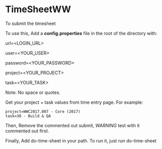 # TimeSheetWW
To submit the timesheet

To use this, 
Add a **config.properties** file in the root of the directory with:

url=<LOGIN_URL>

user=<YOUR_USER>

password=<YOUR_PASSWORD>

project=<YOUR_PROJECT>

task=<YOUR_TASK>

Note: No space or quotes.

Get your project + task values from time entry page. For example:
```
project=WWC2017.007 - Core (2017)
task=30 - Build & QA
```

Then,
Remove the commented out submit, *WARNING* test with it commented out first.

Finally,
Add do-time-sheet in your path. To run it, just run do-time-sheet
